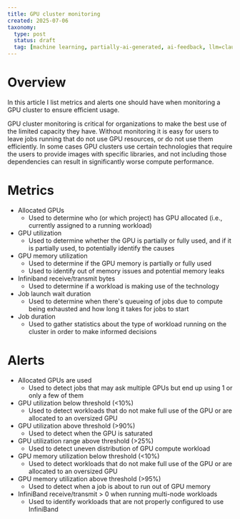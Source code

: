 ```yaml
---
title: GPU cluster monitoring
created: 2025-07-06
taxonomy:
  type: post
  status: draft
  tag: [machine learning, partially-ai-generated, ai-feedback, llm=claude-sonnet-4]
---
```


# Overview

In this article I list metrics and alerts one should have when monitoring a GPU cluster to ensure efficient usage.

GPU cluster monitoring is critical for organizations to make the best use of the limited capacity they have.
Without monitoring it is easy for users to leave jobs running that do not use GPU resources, or do not use them efficiently.
In some cases GPU clusters use certain technologies that require the users to provide images with specific libraries, and not including those dependencies can result in significantly worse compute performance.

# Metrics

* Allocated GPUs
	* Used to determine who (or which project) has GPU allocated (i.e., currently assigned to a running workload)
* GPU utilization
	* Used to determine whether the GPU is partially or fully used, and if it is partially used, to potentially identify the causes
* GPU memory utilization
	* Used to determine if the GPU memory is partially or fully used
  * Used to identify out of memory issues and potential memory leaks
* Infiniband receive/transmit bytes
	* Used to determine if a workload is making use of the technology
* Job launch wait duration
  * Used to determine when there's queueing of jobs due to compute being exhausted and how long it takes for jobs to start
* Job duration
  * Used to gather statistics about the type of workload running on the cluster in order to make informed decisions

# Alerts

* Allocated GPUs are used
  * Used to detect jobs that may ask multiple GPUs but end up using 1 or only a few of them
* GPU utilization below threshold (<10%)
  * Used to detect workloads that do not make full use of the GPU or are allocated to an oversized GPU
* GPU utilization above threshold (>90%)
  * Used to detect when the GPU is saturated
* GPU utilization range above threshold (>25%)
  * Used to detect uneven distribution of GPU compute workload
* GPU memory utilization below threshold (<10%)
  * Used to detect workloads that do not make full use of the GPU or are allocated to an oversized GPU
* GPU memory utilization above threshold (>95%)
  * Used to detect when a job is about to run out of GPU memory
* InfiniBand receive/transmit > 0 when running multi-node workloads
  * Used to identify workloads that are not properly configured to use InfiniBand
